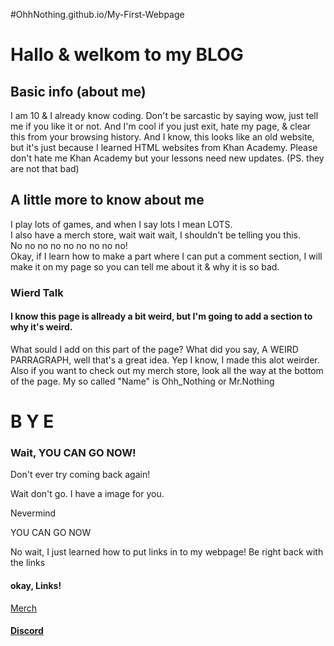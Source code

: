 #OhhNothing.github.io/My-First-Webpage
<html>
    <head>
        <meta charset="utf-8"> 
    </head>
    <body>
    <h1>Hallo & welkom to my BLOG</h1>    
    <h2>Basic info (about me)</h2>    
    <p>I am 10 & I already know coding. Don't be sarcastic by saying wow, just tell me if you like it or not. And I'm cool if you just exit, hate my page, & clear this from your browsing history. And I know, this looks like an old website, but it's just because I learned HTML websites from Khan Academy. Please don't hate me Khan Academy but your lessons need new updates. (PS. they are not that bad) </p>    
    <h2>A little more to know about me</h2>    
    <p>I play lots of games, and when I say lots I mean LOTS. <br>
 I also have a merch store, wait wait wait, I shouldn't be telling you this.<br>
 No no no no no no no no no!<br>
 Okay, if I learn how to make a part where I can put a comment section, I will make it on my page so you can tell me about it & why it is so bad.</p>
<h3>Wierd Talk</h3>
<h4> I know this page is allready a bit weird, but I'm going to add a section to why it's weird.</h4>
<p> What sould I add on this part of the page? What did you say, A WEIRD PARRAGRAPH, well that's a great idea. Yep I know, I made this alot weirder. Also if you want to check out my merch store, look all the way at the bottom of the page. My so called "Name" is Ohh_Nothing or Mr.Nothing</p>
<h1>B Y E</h1>
<h3> Wait, YOU CAN GO NOW!</h3>
<p> Don't ever try coming back again!</p> 
<p> Wait don't go. I have a image for you.</p>
<p> Nevermind </p>
<p> YOU CAN GO NOW </p>
<p> No wait, I just learned how to put links in to my webpage! Be right back with the links</p>
<h4>okay, Links!</h4>
<a href="https://teespring.com/stores/hermitcraft-and-more">Merch</a>
<h4></h>
<a href="https://discord.gg/wKhhVsND">Discord</a>
